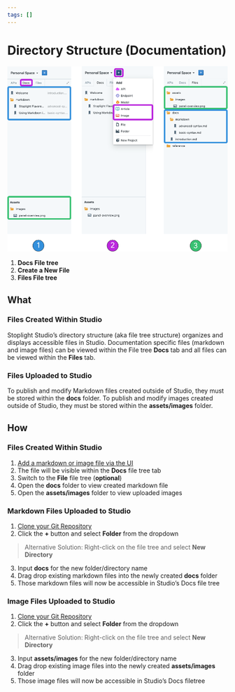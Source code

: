 ```yaml
---
tags: []
---
```


# Directory Structure (Documentation) 

![Docs Directory Structure](../../assets/images/docs-directory.png)

1. **Docs File tree**
2. **Create a New File** 
3. **Files File tree** 

## What 

### Files Created Within Studio
Stoplight Studio’s directory structure (aka file tree structure) organizes and displays accessible files in Studio. Documentation specific files (markdown and image files) can be viewed within the File tree **Docs** tab and all files can be viewed within the **Files** tab.

### Files Uploaded to Studio
To publish and modify Markdown files created outside of Studio, they must be stored within the **docs** folder. To publish and modify images created outside of Studio, they must be stored within the **assets/images** folder. 

## How 

### Files Created Within Studio 
1. [Add a markdown or image file via the UI](../workflow/working-with-files.md)
2. The file will be visible within the **Docs** file tree tab
3. Switch to the **File** file tree (**optional**)
4. Open the **docs** folder to view created markdown file 
5. Open the **assets/images** folder to view uploaded images

### Markdown Files Uploaded to Studio 
1. [Clone your Git Repository](../workflow/working-with-git.md)
2. Click the **+** button and select **Folder** from the dropdown 

> Alternative Solution: Right-click on the file tree and select **New Directory** 

3. Input **docs** for the new folder/directory name 
4. Drag drop existing markdown files into the newly created **docs** folder 
5. Those markdown files will now be accessible in Studio’s Docs file tree 

### Image Files Uploaded to Studio 
1. [Clone your Git Repository](../workflow/working-with-git.md)
2. Click the **+** button and select **Folder** from the dropdown 

> Alternative Solution: Right-click on the file tree and select **New Directory** 

3. Input **assets/images** for the new folder/directory name 
4. Drag drop existing image files into the newly created **assets/images** folder 
5. Those image files will now be accessible in Studio’s Docs filetree 




